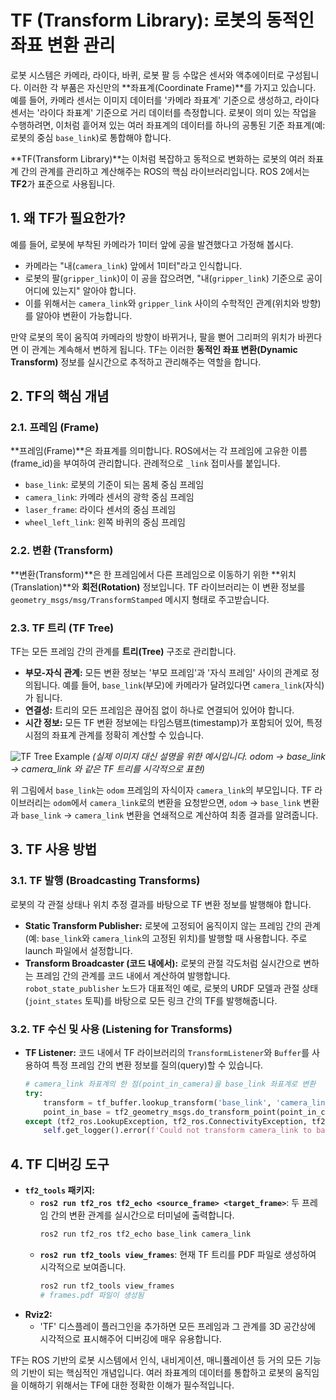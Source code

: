 # TF (Transform Library): 로봇의 동적인 좌표 변환 관리

로봇 시스템은 카메라, 라이다, 바퀴, 로봇 팔 등 수많은 센서와 액추에이터로 구성됩니다. 이러한 각 부품은 자신만의 **좌표계(Coordinate Frame)**를 가지고 있습니다. 예를 들어, 카메라 센서는 이미지 데이터를 '카메라 좌표계' 기준으로 생성하고, 라이다 센서는 '라이다 좌표계' 기준으로 거리 데이터를 측정합니다. 로봇이 의미 있는 작업을 수행하려면, 이처럼 흩어져 있는 여러 좌표계의 데이터를 하나의 공통된 기준 좌표계(예: 로봇의 중심 `base_link`)로 통합해야 합니다.

**TF(Transform Library)**는 이처럼 복잡하고 동적으로 변화하는 로봇의 여러 좌표계 간의 관계를 관리하고 계산해주는 ROS의 핵심 라이브러리입니다. ROS 2에서는 **TF2**가 표준으로 사용됩니다.

## 1. 왜 TF가 필요한가?

예를 들어, 로봇에 부착된 카메라가 1미터 앞에 공을 발견했다고 가정해 봅시다.
- 카메라는 "내(`camera_link`) 앞에서 1미터"라고 인식합니다.
- 로봇의 팔(`gripper_link`)이 이 공을 잡으려면, "내(`gripper_link`) 기준으로 공이 어디에 있는지" 알아야 합니다.
- 이를 위해서는 `camera_link`와 `gripper_link` 사이의 수학적인 관계(위치와 방향)를 알아야 변환이 가능합니다.

만약 로봇의 목이 움직여 카메라의 방향이 바뀌거나, 팔을 뻗어 그리퍼의 위치가 바뀐다면 이 관계는 계속해서 변하게 됩니다. TF는 이러한 **동적인 좌표 변환(Dynamic Transform)** 정보를 실시간으로 추적하고 관리해주는 역할을 합니다.

## 2. TF의 핵심 개념

### 2.1. 프레임 (Frame)
**프레임(Frame)**은 좌표계를 의미합니다. ROS에서는 각 프레임에 고유한 이름(frame_id)을 부여하여 관리합니다. 관례적으로 `_link` 접미사를 붙입니다.
- `base_link`: 로봇의 기준이 되는 몸체 중심 프레임
- `camera_link`: 카메라 센서의 광학 중심 프레임
- `laser_frame`: 라이다 센서의 중심 프레임
- `wheel_left_link`: 왼쪽 바퀴의 중심 프레임

### 2.2. 변환 (Transform)
**변환(Transform)**은 한 프레임에서 다른 프레임으로 이동하기 위한 **위치(Translation)**와 **회전(Rotation)** 정보입니다. TF 라이브러리는 이 변환 정보를 `geometry_msgs/msg/TransformStamped` 메시지 형태로 주고받습니다.

### 2.3. TF 트리 (TF Tree)
TF는 모든 프레임 간의 관계를 **트리(Tree)** 구조로 관리합니다.
- **부모-자식 관계:** 모든 변환 정보는 '부모 프레임'과 '자식 프레임' 사이의 관계로 정의됩니다. 예를 들어, `base_link`(부모)에 카메라가 달려있다면 `camera_link`(자식)가 됩니다.
- **연결성:** 트리의 모든 프레임은 끊어짐 없이 하나로 연결되어 있어야 합니다.
- **시간 정보:** 모든 TF 변환 정보에는 타임스탬프(timestamp)가 포함되어 있어, 특정 시점의 좌표계 관계를 정확히 계산할 수 있습니다.

![TF Tree Example](https-i-imgur-com-abcdef-png)
*(실제 이미지 대신 설명을 위한 예시입니다. odom -> base_link -> camera_link 와 같은 TF 트리를 시각적으로 표현)*

위 그림에서 `base_link`는 `odom` 프레임의 자식이자 `camera_link`의 부모입니다. TF 라이브러리는 `odom`에서 `camera_link`로의 변환을 요청받으면, `odom` -> `base_link` 변환과 `base_link` -> `camera_link` 변환을 연쇄적으로 계산하여 최종 결과를 알려줍니다.

## 3. TF 사용 방법

### 3.1. TF 발행 (Broadcasting Transforms)
로봇의 각 관절 상태나 위치 추정 결과를 바탕으로 TF 변환 정보를 발행해야 합니다.
- **Static Transform Publisher:** 로봇에 고정되어 움직이지 않는 프레임 간의 관계(예: `base_link`와 `camera_link`의 고정된 위치)를 발행할 때 사용합니다. 주로 launch 파일에서 설정합니다.
- **Transform Broadcaster (코드 내에서):** 로봇의 관절 각도처럼 실시간으로 변하는 프레임 간의 관계를 코드 내에서 계산하여 발행합니다. `robot_state_publisher` 노드가 대표적인 예로, 로봇의 URDF 모델과 관절 상태(`joint_states` 토픽)를 바탕으로 모든 링크 간의 TF를 발행해줍니다.

### 3.2. TF 수신 및 사용 (Listening for Transforms)
- **TF Listener:** 코드 내에서 TF 라이브러리의 `TransformListener`와 `Buffer`를 사용하여 특정 프레임 간의 변환 정보를 질의(query)할 수 있습니다.
  ```python
  # camera_link 좌표계의 한 점(point_in_camera)을 base_link 좌표계로 변환
  try:
      transform = tf_buffer.lookup_transform('base_link', 'camera_link', rclpy.time.Time())
      point_in_base = tf2_geometry_msgs.do_transform_point(point_in_camera, transform)
  except (tf2_ros.LookupException, tf2_ros.ConnectivityException, tf2_ros.ExtrapolationException) as e:
      self.get_logger().error(f'Could not transform camera_link to base_link: {e}')
  ```

## 4. TF 디버깅 도구

- **`tf2_tools` 패키지:**
  - **`ros2 run tf2_ros tf2_echo <source_frame> <target_frame>`**: 두 프레임 간의 변환 관계를 실시간으로 터미널에 출력합니다.
    ```bash
    ros2 run tf2_ros tf2_echo base_link camera_link
    ```
  - **`ros2 run tf2_tools view_frames`**: 현재 TF 트리를 PDF 파일로 생성하여 시각적으로 보여줍니다.
    ```bash
    ros2 run tf2_tools view_frames
    # frames.pdf 파일이 생성됨
    ```
- **Rviz2:**
  - 'TF' 디스플레이 플러그인을 추가하면 모든 프레임과 그 관계를 3D 공간상에 시각적으로 표시해주어 디버깅에 매우 유용합니다.

TF는 ROS 기반의 로봇 시스템에서 인식, 내비게이션, 매니퓰레이션 등 거의 모든 기능의 기반이 되는 핵심적인 개념입니다. 여러 좌표계의 데이터를 통합하고 로봇의 움직임을 이해하기 위해서는 TF에 대한 정확한 이해가 필수적입니다.
